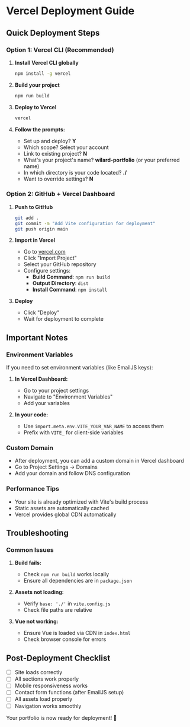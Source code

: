 # Vercel Deployment Guide

## Quick Deployment Steps

### Option 1: Vercel CLI (Recommended)

1. **Install Vercel CLI globally**
   ```bash
   npm install -g vercel
   ```

2. **Build your project**
   ```bash
   npm run build
   ```

3. **Deploy to Vercel**
   ```bash
   vercel
   ```

4. **Follow the prompts:**
   - Set up and deploy? **Y**
   - Which scope? Select your account
   - Link to existing project? **N**
   - What's your project's name? **wilard-portfolio** (or your preferred name)
   - In which directory is your code located? **./**
   - Want to override settings? **N**

### Option 2: GitHub + Vercel Dashboard

1. **Push to GitHub**
   ```bash
   git add .
   git commit -m "Add Vite configuration for deployment"
   git push origin main
   ```

2. **Import in Vercel**
   - Go to [vercel.com](https://vercel.com)
   - Click "Import Project"
   - Select your GitHub repository
   - Configure settings:
     - **Build Command**: `npm run build`
     - **Output Directory**: `dist`
     - **Install Command**: `npm install`

3. **Deploy**
   - Click "Deploy"
   - Wait for deployment to complete

## Important Notes

### Environment Variables
If you need to set environment variables (like EmailJS keys):

1. **In Vercel Dashboard:**
   - Go to your project settings
   - Navigate to "Environment Variables"
   - Add your variables

2. **In your code:**
   - Use `import.meta.env.VITE_YOUR_VAR_NAME` to access them
   - Prefix with `VITE_` for client-side variables

### Custom Domain
- After deployment, you can add a custom domain in Vercel dashboard
- Go to Project Settings → Domains
- Add your domain and follow DNS configuration

### Performance Tips
- Your site is already optimized with Vite's build process
- Static assets are automatically cached
- Vercel provides global CDN automatically

## Troubleshooting

### Common Issues

1. **Build fails:**
   - Check `npm run build` works locally
   - Ensure all dependencies are in `package.json`

2. **Assets not loading:**
   - Verify `base: './'` in `vite.config.js`
   - Check file paths are relative

3. **Vue not working:**
   - Ensure Vue is loaded via CDN in `index.html`
   - Check browser console for errors

## Post-Deployment Checklist

- [ ] Site loads correctly
- [ ] All sections work properly
- [ ] Mobile responsiveness works
- [ ] Contact form functions (after EmailJS setup)
- [ ] All assets load properly
- [ ] Navigation works smoothly

Your portfolio is now ready for deployment! 🚀
